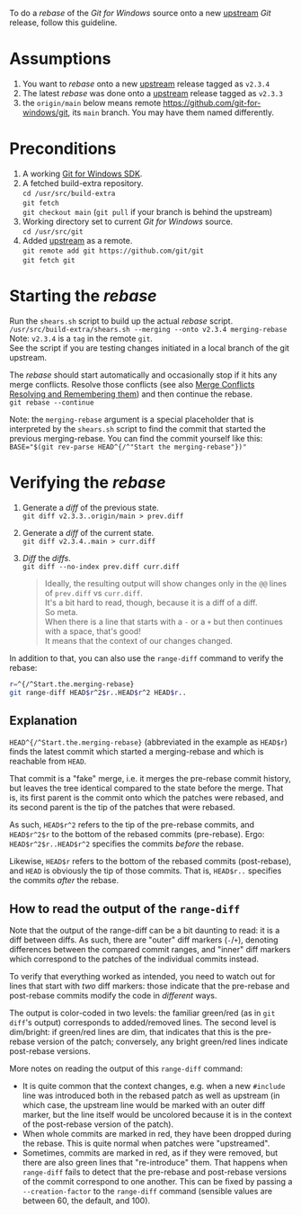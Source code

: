 To do a *rebase* of the *Git for Windows* source onto a new [upstream](https://github.com/git/git) *Git* release, follow this guideline.

# Assumptions
1. You want to *rebase* onto a new [upstream](https://github.com/git/git) release tagged as `v2.3.4`
2. The latest *rebase* was done onto a [upstream](https://github.com/git/git) release tagged as `v2.3.3`
3. the `origin/main` below means remote https://github.com/git-for-windows/git, its `main` branch.
   You may have them named differently.  

# Preconditions
1. A working [Git for Windows SDK](https://gitforwindows.org/#download-sdk).
2. A fetched build-extra repository.  
    `cd /usr/src/build-extra`  
    `git fetch`  
    `git checkout main`
    (`git pull` if your branch is behind the upstream)
3. Working directory set to current *Git for Windows* source.  
    `cd /usr/src/git`
4. Added [upstream](https://github.com/git/git) as a remote.  
    `git remote add git https://github.com/git/git`  
    `git fetch git`

# Starting the *rebase*
Run the `shears.sh` script to build up the actual *rebase* script.  
    `/usr/src/build-extra/shears.sh --merging --onto v2.3.4 merging-rebase`
    Note: `v2.3.4` is a `tag` in the remote `git`.  
    See the script if you are testing changes initiated in a local branch of the git upstream.

The *rebase* should start automatically and occasionally stop if it hits any merge conflicts. Resolve those conflicts (see also [Merge Conflicts Resolving and Remembering them](https://github.com/git-for-windows/git/wiki/Merge-Conflicts---Resolving-and-Remembering-them)) and then continue the rebase.  
    `git rebase --continue`

Note: the `merging-rebase` argument is a special placeholder that is interpreted by the `shears.sh` script to find the commit that started the previous merging-rebase. You can find the commit yourself like this:
    `BASE="$(git rev-parse HEAD^{/^"Start the merging-rebase"})"`

# Verifying the *rebase*
1. Generate a *diff* of the previous state.  
    `git diff v2.3.3..origin/main > prev.diff`
2. Generate a *diff* of the current state.  
    `git diff v2.3.4..main > curr.diff`
3. *Diff* the *diffs*.  
    `git diff --no-index prev.diff curr.diff`

    >Ideally, the resulting output will show changes only in the `@@` lines of `prev.diff` vs `curr.diff`.  
    >It's a bit hard to read, though, because it is a diff of a diff.  
    >So meta.  
    >When there is a line that starts with a `-` or a `+` but then continues with a space, that's good!  
    >It means that the context of our changes changed.

In addition to that, you can also use the `range-diff` command to verify the rebase:

```sh
r=^{/^Start.the.merging-rebase}
git range-diff HEAD$r^2$r..HEAD$r^2 HEAD$r..
```

## Explanation

`HEAD^{/^Start.the.merging-rebase}` (abbreviated in the example as `HEAD$r`) finds the latest commit which started a merging-rebase and which is reachable from `HEAD`.

That commit is a "fake" merge, i.e. it merges the pre-rebase commit history, but leaves the tree identical compared to the state before the merge. That is, its first parent is the commit onto which the patches were rebased, and its second parent is the tip of the patches that were rebased.

As such, `HEAD$r^2` refers to the tip of the pre-rebase commits, and `HEAD$r^2$r` to the bottom of the rebased commits (pre-rebase). Ergo: `HEAD$r^2$r..HEAD$r^2` specifies the commits *before* the rebase.

Likewise, `HEAD$r` refers to the bottom of the rebased commits (post-rebase), and `HEAD` is obviously the tip of those commits. That is, `HEAD$r..` specifies the commits *after* the rebase.

## How to read the output of the `range-diff`
Note that the output of the range-diff can be a bit daunting to read: it is a diff between diffs. As such, there are "outer" diff markers (`-`/`+`), denoting differences between the compared commit ranges, and "inner" diff markers which correspond to the patches of the individual commits instead.

To verify that everything worked as intended, you need to watch out for lines that start with *two* diff markers: those indicate that the pre-rebase and post-rebase commits modify the code in *different* ways.

The output is color-coded in two levels: the familiar green/red (as in `git diff`'s output) corresponds to added/removed lines. The second level is dim/bright: if green/red lines are dim, that indicates that this is the pre-rebase version of the patch; conversely, any bright green/red lines indicate post-rebase versions.

More notes on reading the output of this `range-diff` command:
- It is quite common that the context changes, e.g. when a new `#include` line was introduced both in the rebased patch as well as upstream (in which case, the upstream line would be marked with an outer diff marker, but the line itself would be uncolored because it is in the context of the post-rebase version of the patch). 
- When whole commits are marked in red, they have been dropped during the rebase. This is quite normal when patches were "upstreamed".
- Sometimes, commits are marked in red, as if they were removed, but there are also green lines that "re-introduce" them. That happens when `range-diff` fails to detect that the pre-rebase and post-rebase versions of the commit correspond to one another. This can be fixed by passing a `--creation-factor` to the `range-diff` command (sensible values are between 60, the default, and 100).